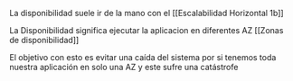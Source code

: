 

La disponibilidad suele ir de la mano con el [[Escalabilidad Horizontal 1b]]

La Disponibilidad significa ejecutar la aplicacion en diferentes AZ [[Zonas de disponibilidad]] 

El objetivo con esto es evitar una caída del sistema por si tenemos toda nuestra aplicación en solo una AZ y este sufre una catástrofe